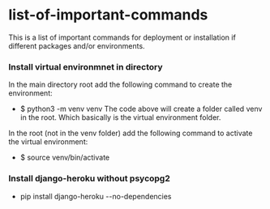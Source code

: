 # list-of-important-commands
This is a list of important commands for deployment or installation if different packages and/or environments.

### Install virtual environmnet in directory

In the main directory root add the following command to create the environment:

- $ python3 -m venv venv
The code above will create a folder called venv in the root. Which basically is the virtual environment folder.

In the root (not in the venv folder) add the following command to activate the virtual environment:
- $ source venv/bin/activate


### Install django-heroku without psycopg2
- pip install django-heroku --no-dependencies

